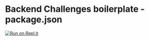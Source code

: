 # Backend Challenges boilerplate - package.json
[![Run on Repl.it](https://replit.com/@katigbanoma/node-fcc)](https://replit.com/@katigbanoma/node-fcc)